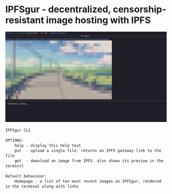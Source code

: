 # IPFSgur - decentralized, censorship-resistant image hosting with IPFS

![a screenshot of IPFSgur CLI displaying the home feed](./screenshot.png)

```
IPFSgur CLI

OPTIONS:
    help - display this help text
    put  - upload a single file. returns an IPFS gateway link to the file
    get  - download an image from IPFS. also shows its preview in the terminsl

Default behaviour:
    Homepage - a list of ten most recent images on IPFSgur, rendered in the terminal along with links
```
